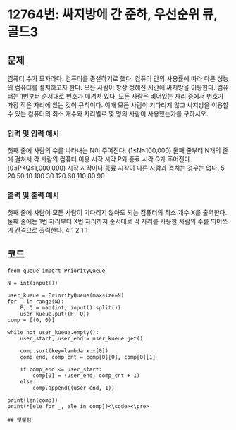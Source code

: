 # 12764번: 싸지방에 간 준하, 우선순위 큐, 골드3

## 문제
컴퓨터 수가 모자라다. 컴퓨터를 증설하기로 했다. 컴퓨터 간의 사용률에 따라 다른 성능의 컴퓨터를 설치하고자 한다. 모든 사람이 항상 정해진 시간에 싸지방을 이용한다.
컴퓨터는 1번부터 순서대로 번호가 매겨져 있다. 모든 사람은 비어있는 자리 중에서 번호가 가장 작은 자리에 앉는 것이 규칙이다.
이때 모든 사람이 기다리지 않고 싸지방을 이용할 수 있는 컴퓨터의 최소 개수와 자리별로 몇 명의 사람이 사용했는가를 구하시오.

### 입력 및 입력 예시
첫째 줄에 사람의 수를 나타내는 N이 주어진다. (1≤N≤100,000) 둘째 줄부터 N개의 줄에 걸쳐서 각 사람의 컴퓨터 이용 시작 시각 P와 종료 시각 Q가 주어진다. (0≤P<Q≤1,000,000) 시작 시각이나 종료 시각이 다른 사람과 겹치는 경우는 없다.
5
20 50
10 100
30 120
60 110
80 90

### 출력 및 출력 예시
첫째 줄에 사람이 모든 사람이 기다리지 않아도 되는 컴퓨터의 최소 개수 X를 출력한다. 둘째 줄에는 1번 자리부터 X번 자리까지 순서대로 각 자리를 사용한 사람의 수를 띄어쓰기 간격으로 출력한다.
4
1 2 1 1

## 코드
<pre><code>from queue import PriorityQueue

N = int(input())

user_kueue = PriorityQueue(maxsize=N)
for _ in range(N):
    P, Q = map(int, input().split())
    user_kueue.put((P, Q))
comp = [(0, 0)]

while not user_kueue.empty():
    user_start, user_end = user_kueue.get()

    comp.sort(key=lambda x:x[0])
    comp_end, comp_cnt = comp[0][0], comp[0][1]

    if comp_end <= user_start:
        comp[0] = (user_end, comp_cnt + 1)
    else:
        comp.append((user_end, 1))

print(len(comp))
print(*[ele for _, ele in comp])<\code><\pre>

## 덧붙임
